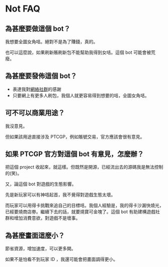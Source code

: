 # Not FAQ

## 為甚麼要做這個 bot？

我想要全圖女角咭。絕對不是為了賺錢，真的。

也可以這麼說，如果刷新賬刷新包不能幫助我得到女咭。這個 bot 可能會被荒廢。

## 為甚麼要發佈這個 bot？

- 表達我對[網絡社群](https://www.youtube.com/watch?v=E4VI8nuzDdo)的感謝
- 只要網上有更多人刷包，我個人就更容易得到想要的咭，全圖女角咭。

## 可不可以商業用途？

我沒意見。

但如果該用途直接涉及 PTCGP，例如賬號交易，官方應該會很有意見。

## 如果 PTCGP 官方對這個 bot 有意見，怎麼辦？

把這個 project 收起來，就這樣。但既然是開源，已經流出去的源碼我是無法控制的(笑)。

又，論這個 bot 對遊戲的生態影響。

先是新玩家可以有神咭起首，我不覺得對遊戲生態太壞。

而玩家可以用得卡挑戰來追自己的目標咭。我個人經驗是，我的得卡沙漏快燒光，已經要燒商店劵。繼續下去的話，就要燒寶可金塊了。這個 bot 有助建構遊戲社群和增加消費意欲，對遊戲不是壞事。

## 為甚麼畫面這麼小？

節省資源，增加速度，可以更多開。

如果不是怕看不到玩家 ID ，我還可能會把畫面調得更小。

